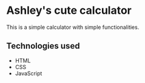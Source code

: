# Ashley's cute calculator

This is a simple calculator with simple functionalities.

## Technologies used

* HTML
* CSS
* JavaScript
